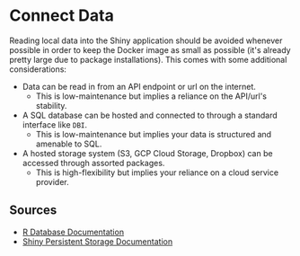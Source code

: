# Connect Data

Reading local data into the Shiny application should be avoided whenever possible in order to keep the Docker image as small as possible (it's already pretty large due to package installations). This comes with some additional considerations:

* Data can be read in from an API endpoint or url on the internet.
	+ This is low-maintenance but implies a reliance on the API/url's stability.
* A SQL database can be hosted and connected to through a standard interface like `DBI`.
	+ This is low-maintenance but implies your data is structured and amenable to SQL.
* A hosted storage system (S3, GCP Cloud Storage, Dropbox) can be accessed through assorted packages.
	+ This is high-flexibility but implies your reliance on a cloud service provider.

## Sources 
* [R Database Documentation](https://db.rstudio.com/getting-started/)
* [Shiny Persistent Storage Documentation](https://shiny.rstudio.com/articles/persistent-data-storage.html)
